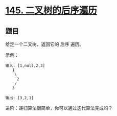 # [145. 二叉树的后序遍历](https://leetcode-cn.com/problems/binary-tree-postorder-traversal/)


## 题目

给定一个二叉树，返回它的 后序 遍历。
  

示例：
 
```
输入: [1,null,2,3]  
   1
    \
     2
    /
   3 

输出: [3,2,1]

```

进阶：递归算法很简单，你可以通过迭代算法完成吗？


